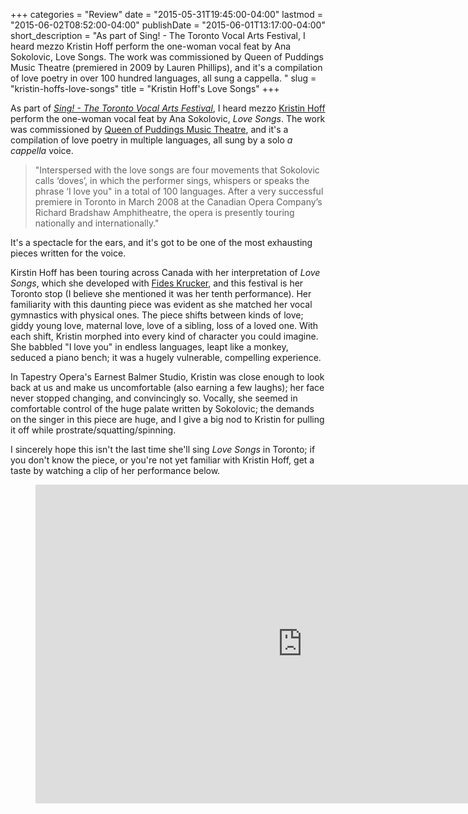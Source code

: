 +++
categories = "Review"
date = "2015-05-31T19:45:00-04:00"
lastmod = "2015-06-02T08:52:00-04:00"
publishDate = "2015-06-01T13:17:00-04:00"
short_description = "As part of Sing! - The Toronto Vocal Arts Festival, I heard mezzo Kristin Hoff perform the one-woman vocal feat by Ana Sokolovic, Love Songs. The work was commissioned by Queen of Puddings Music Theatre (premiered in 2009 by Lauren Phillips), and it&#039;s a compilation of love poetry in over 100 hundred languages, all sung a cappella. "
slug = "kristin-hoffs-love-songs"
title = "Kristin Hoff&#039;s Love Songs"
+++

As part of [*Sing! - The Toronto Vocal Arts Festival*](http://www.singtoronto.com/), I heard mezzo [Kristin Hoff](/scene/people/kristin-hoff/) perform the one-woman vocal feat by Ana Sokolovic, *Love Songs*. The work was commissioned by [Queen of Puddings Music Theatre](http://www.queenofpuddingsmusictheatre.com/love-songs.htm), and it's a compilation of love poetry in multiple languages, all sung by a solo *a cappella* voice.

> "Interspersed with the love songs are four movements that Sokolovic calls ‘doves’, in which the performer sings, whispers or speaks the phrase ‘I love you" in a total of 100 languages. After a very successful premiere in Toronto in March 2008 at the Canadian Opera Company’s Richard Bradshaw Amphitheatre, the opera is presently touring nationally and internationally."

It's a spectacle for the ears, and it's got to be one of the most exhausting pieces written for the voice. 

Kirstin Hoff has been touring across Canada with her interpretation of *Love Songs*, which she developed with [Fides Krucker](http://www.fideskrucker.com/), and this festival is her Toronto stop (I believe she mentioned it was her tenth performance). Her familiarity with this daunting piece was evident as she matched her vocal gymnastics with physical ones. The piece shifts between kinds of love; giddy young love, maternal love, love of a sibling, loss of a loved one. With each shift, Kristin morphed into every kind of character you could imagine. She babbled "I love you" in endless languages, leapt like a monkey, seduced a piano bench; it was a hugely vulnerable, compelling experience. 

In Tapestry Opera's Earnest Balmer Studio, Kristin was close enough to look back at us and make us uncomfortable (also earning a few laughs); her face never stopped changing, and convincingly so. Vocally, she seemed in comfortable control of the huge palate written by Sokolovic; the demands on the singer in this piece are huge, and I give a big nod to Kristin for pulling it off while prostrate/squatting/spinning.

I sincerely hope this isn't the last time she'll sing *Love Songs* in Toronto; if you don't know the piece, or you're not yet familiar with Kristin Hoff, get a taste by watching a clip of her performance below.

<figure data-type="video">
<iframe width="854" height="510" src="https://www.youtube.com/embed/WHyJguSCBE8" frameborder="0" allowfullscreen></iframe>
</figure>
